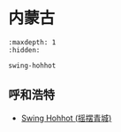 # 内蒙古

```{toctree}
:maxdepth: 1
:hidden:

swing-hohhot
```

## 呼和浩特
- [Swing Hohhot (摇摆青城)](swing-hohhot.md)

